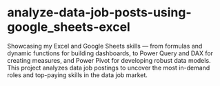 # analyze-data-job-posts-using-google_sheets-excel
Showcasing my Excel and Google Sheets skills — from formulas and dynamic functions for building dashboards, to Power Query and DAX for creating measures, and Power Pivot for developing robust data models. This project analyzes data job postings to uncover the most in-demand roles and top-paying skills in the data job market.
